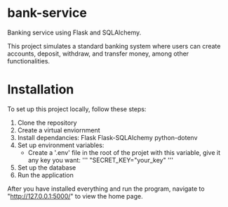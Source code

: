 # bank-service
Banking service using Flask and SQLAlchemy.

This project simulates a standard banking system where users can create accounts, deposit, withdraw, and transfer money, among other functionalities.

# Installation

To set up this project locally, follow these steps:

1. Clone the repository
2. Create a virtual enviornment
3. Install dependancies:
    Flask
    Flask-SQLAlchemy
    python-dotenv
4. Set up environment variables:
    - Create a '.env' file in the root of the projet with this variable, give it any key you want:
      '''
          "SECRET_KEY="your_key"
      '''
6. Set up the database
7. Run the application

After you have installed everything and run the program, navigate to "http://127.0.0.1:5000/" to view the home page.
